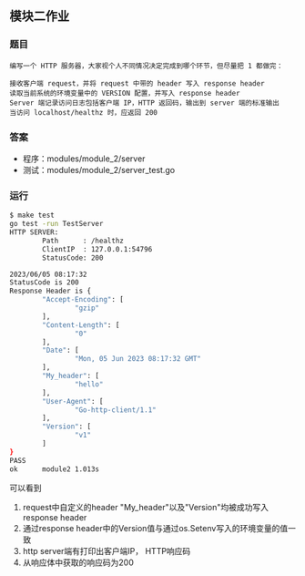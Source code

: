 ## 模块二作业


### 题目
```
编写一个 HTTP 服务器，大家视个人不同情况决定完成到哪个环节，但尽量把 1 都做完：

接收客户端 request，并将 request 中带的 header 写入 response header
读取当前系统的环境变量中的 VERSION 配置，并写入 response header
Server 端记录访问日志包括客户端 IP，HTTP 返回码，输出到 server 端的标准输出
当访问 localhost/healthz 时，应返回 200
```

### 答案
* 程序：modules/module_2/server
* 测试：modules/module_2/server_test.go

### 运行
```bash
$ make test
go test -run TestServer
HTTP SERVER: 
        Path      : /healthz
        ClientIP  : 127.0.0.1:54796
        StatusCode: 200

2023/06/05 08:17:32 
StatusCode is 200
Response Header is {
        "Accept-Encoding": [
                "gzip"
        ],
        "Content-Length": [
                "0"
        ],
        "Date": [
                "Mon, 05 Jun 2023 08:17:32 GMT"
        ],
        "My_header": [
                "hello"
        ],
        "User-Agent": [
                "Go-http-client/1.1"
        ],
        "Version": [
                "v1"
        ]
}
PASS
ok      module2 1.013s
```
可以看到
1. request中自定义的header "My_header"以及"Version"均被成功写入response header
2. 通过response header中的Version值与通过os.Setenv写入的环境变量的值一致
3. http server端有打印出客户端IP， HTTP响应码
4. 从响应体中获取的响应码为200